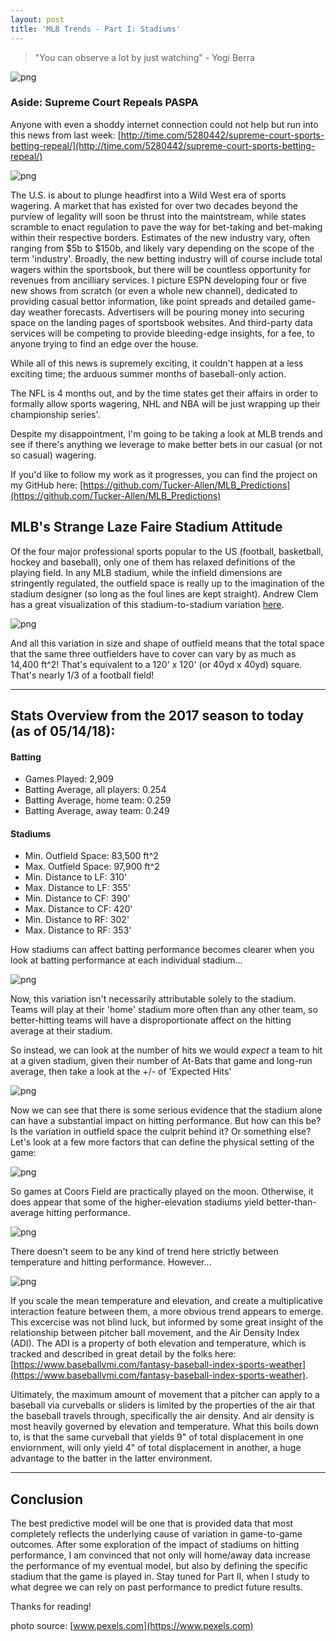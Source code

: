 ```yaml
---
layout: post
title: 'MLB Trends - Part I: Stadiums'
---
```


> "You can observe a lot by just watching" - Yogi Berra

![png](/images/MLB_Stadiums/baseball-crowd-game.jpg)

### Aside: Supreme Court Repeals PASPA

Anyone with even a shoddy internet connection could not help but run into this news from last week: [http://time.com/5280442/supreme-court-sports-betting-repeal/](http://time.com/5280442/supreme-court-sports-betting-repeal/)

![png](/images/MLB_Stadiums/gavel.jpg)

The U.S. is about to plunge headfirst into a Wild West era of sports wagering. A market that has existed for over two decades beyond the purview of legality will soon be thrust into the maintstream, while states scramble to enact regulation to pave the way for bet-taking and bet-making within their respective borders. Estimates of the new industry vary, often ranging from $5b to $150b, and likely vary depending on the scope of the term 'industry'. Broadly, the new betting industry will of course include total wagers within the sportsbook, but there will be countless opportunity for revenues from ancilliary services. I picture ESPN developing four or five new shows from scratch (or even a whole new channel), dedicated to providing casual bettor information, like point spreads and detailed game-day weather forecasts. Advertisers will be pouring money into securing space on the landing pages of sportsbook websites. And third-party data services will be competing to provide bleeding-edge insights, for a fee, to anyone trying to find an edge over the house.

While all of this news is supremely exciting, it couldn't happen at a less exciting time; the arduous summer months of baseball-only action.

The NFL is 4 months out, and by the time states get their affairs in order to formally allow sports wagering, NHL and NBA will be just wrapping up their championship series'.

Despite my disappointment, I'm going to be taking a look at MLB trends and see if there's anything we leverage to make better bets in our casual (or not so casual) wagering. 

If you'd like to follow my work as it progresses, you can find the project on my GitHub here: [https://github.com/Tucker-Allen/MLB_Predictions](https://github.com/Tucker-Allen/MLB_Predictions)

## MLB's Strange Laze Faire Stadium Attitude

Of the four major professional sports popular to the US (football, basketball, hockey and baseball), only one of them has relaxed definitions of the playing field. In any MLB stadium, while the infield dimensions are stringently regulated, the outfield space is really up to the imagination of the stadium designer (so long as the foul lines are kept straight). Andrew Clem has a great visualization of this stadium-to-stadium variation [here](http://www.andrewclem.com/Baseball/Overlay_comparison.php). 

![png](/images/MLB_Stadiums/stad_example.png)

And all this variation in size and shape of outfield means that the total space that the same three outfielders have to cover can vary by as much as 14,400 ft^2! That's equivalent to a 120' x 120' (or 40yd x 40yd) square. That's nearly 1/3 of a football field!

---

## Stats Overview from the 2017 season to today (as of 05/14/18):

#### Batting
- Games Played: 2,909
- Batting Average, all players: 0.254
- Batting Average, home team: 0.259
- Batting Average, away team: 0.249

#### Stadiums
- Min. Outfield Space: 83,500 ft^2
- Max. Outfield Space: 97,900 ft^2
- Min. Distance to LF: 310'
- Max. Distance to LF: 355'
- Min. Distance to CF: 390'
- Max. Distance to CF: 420'
- Min. Distance to RF: 302'
- Max. Distance to RF: 353'

How stadiums can affect batting performance becomes clearer when you look at batting performance at each individual stadium...

![png](/images/MLB_Stadiums/all_batting_stad.png)

Now, this variation isn't necessarily attributable solely to the stadium. Teams will play at their 'home' stadium more often than any other team, so better-hitting teams will have a disproportionate affect on the hitting average at their stadium.

So instead, we can look at the number of hits we would *expect* a team to hit at a given stadium, given their number of At-Bats that game and long-run average, then take a look at the +/- of 'Expected Hits'

![png](/images/MLB_Stadiums/hitdiff_stad.png)

Now we can see that there is some serious evidence that the stadium alone can have a substantial impact on hitting performance. But how can this be? Is the variation in outfield space the culprit behind it? Or something else? Let's look at a few more factors that can define the physical setting of the game:

![png](/images/MLB_Stadiums/elevation.png)

So games at Coors Field are practically played on the moon. Otherwise, it does appear that some of the higher-elevation stadiums yield better-than-average hitting performance.

![png](/images/MLB_Stadiums/temp.png)

There doesn't seem to be any kind of trend here strictly between temperature and hitting performance. However...

![png](/images/MLB_Stadiums/scaled.png)

If you scale the mean temperature and elevation, and create a multiplicative interaction feature between them, a more obvious trend appears to emerge. This excercise was not blind luck, but informed by some great insight of the relationship between pitcher ball movement, and the Air Density Index (ADI). The ADI is a property of both elevation and temperature, which is tracked and described in great detail by the folks here: [https://www.baseballvmi.com/fantasy-baseball-index-sports-weather](https://www.baseballvmi.com/fantasy-baseball-index-sports-weather). 

Ultimately, the maximum amount of movement that a pitcher can apply to a baseball via curveballs or sliders is limited by the properties of the air that the baseball travels through, specifically the air density. And air density is most heavily governed by elevation and temperature. What this boils down to, is that the same curveball that yields 9" of total displacement in one enviornment, will only yield 4" of total displacement in another, a huge advantage to the batter in the latter environment.

---

## Conclusion

The best predictive model will be one that is provided data that most completely reflects the underlying cause of variation in game-to-game outcomes. After some exploration of the impact of stadiums on hitting performance, I am convinced that not only will home/away data increase the performance of my eventual model, but also by defining the specific stadium that the game is played in. Stay tuned for Part II, when I study to what degree we can rely on past performance to predict future results. 

Thanks for reading!

photo source: [www.pexels.com](https://www.pexels.com)




